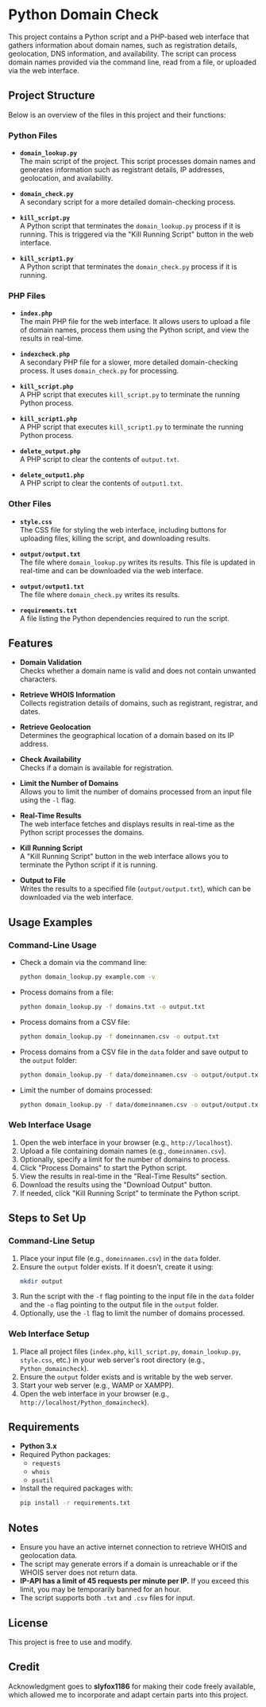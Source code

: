 # Python Domain Check

This project contains a Python script and a PHP-based web interface that gathers information about domain names, such as registration details, geolocation, DNS information, and availability. The script can process domain names provided via the command line, read from a file, or uploaded via the web interface.

## Project Structure

Below is an overview of the files in this project and their functions:

### Python Files

- **`domain_lookup.py`**  
  The main script of the project. This script processes domain names and generates information such as registrant details, IP addresses, geolocation, and availability.

- **`domain_check.py`**  
  A secondary script for a more detailed domain-checking process.

- **`kill_script.py`**  
  A Python script that terminates the `domain_lookup.py` process if it is running. This is triggered via the "Kill Running Script" button in the web interface.

- **`kill_script1.py`**  
  A Python script that terminates the `domain_check.py` process if it is running.

### PHP Files

- **`index.php`**  
  The main PHP file for the web interface. It allows users to upload a file of domain names, process them using the Python script, and view the results in real-time.

- **`indexcheck.php`**  
  A secondary PHP file for a slower, more detailed domain-checking process. It uses `domain_check.py` for processing.

- **`kill_script.php`**  
  A PHP script that executes `kill_script.py` to terminate the running Python process.

- **`kill_script1.php`**  
  A PHP script that executes `kill_script1.py` to terminate the running Python process.

- **`delete_output.php`**  
  A PHP script to clear the contents of `output.txt`.

- **`delete_output1.php`**  
  A PHP script to clear the contents of `output1.txt`.

### Other Files

- **`style.css`**  
  The CSS file for styling the web interface, including buttons for uploading files, killing the script, and downloading results.

- **`output/output.txt`**  
  The file where `domain_lookup.py` writes its results. This file is updated in real-time and can be downloaded via the web interface.

- **`output/output1.txt`**  
  The file where `domain_check.py` writes its results.

- **`requirements.txt`**  
  A file listing the Python dependencies required to run the script.

## Features

- **Domain Validation**  
  Checks whether a domain name is valid and does not contain unwanted characters.

- **Retrieve WHOIS Information**  
  Collects registration details of domains, such as registrant, registrar, and dates.

- **Retrieve Geolocation**  
  Determines the geographical location of a domain based on its IP address.

- **Check Availability**  
  Checks if a domain is available for registration.

- **Limit the Number of Domains**  
  Allows you to limit the number of domains processed from an input file using the `-l` flag.

- **Real-Time Results**  
  The web interface fetches and displays results in real-time as the Python script processes the domains.

- **Kill Running Script**  
  A "Kill Running Script" button in the web interface allows you to terminate the Python script if it is running.

- **Output to File**  
  Writes the results to a specified file (`output/output.txt`), which can be downloaded via the web interface.

## Usage Examples

### Command-Line Usage

- Check a domain via the command line:
  ```bash
  python domain_lookup.py example.com -v
  ```

- Process domains from a file:
  ```bash
  python domain_lookup.py -f domains.txt -o output.txt
  ```

- Process domains from a CSV file:
  ```bash
  python domain_lookup.py -f domeinnamen.csv -o output.txt
  ```

- Process domains from a CSV file in the `data` folder and save output to the `output` folder:
  ```bash
  python domain_lookup.py -f data/domeinnamen.csv -o output/output.txt
  ```

- Limit the number of domains processed:
  ```bash
  python domain_lookup.py -f data/domeinnamen.csv -o output/output.txt -l 200
  ```

### Web Interface Usage

1. Open the web interface in your browser (e.g., `http://localhost`).
2. Upload a file containing domain names (e.g., `domeinnamen.csv`).
3. Optionally, specify a limit for the number of domains to process.
4. Click "Process Domains" to start the Python script.
5. View the results in real-time in the "Real-Time Results" section.
6. Download the results using the "Download Output" button.
7. If needed, click "Kill Running Script" to terminate the Python script.

## Steps to Set Up

### Command-Line Setup

1. Place your input file (e.g., `domeinnamen.csv`) in the `data` folder.
2. Ensure the `output` folder exists. If it doesn’t, create it using:
   ```bash
   mkdir output
   ```
3. Run the script with the `-f` flag pointing to the input file in the `data` folder and the `-o` flag pointing to the output file in the `output` folder.
4. Optionally, use the `-l` flag to limit the number of domains processed.

### Web Interface Setup

1. Place all project files (`index.php`, `kill_script.py`, `domain_lookup.py`, `style.css`, etc.) in your web server's root directory (e.g., `Python_domaincheck`).
2. Ensure the `output` folder exists and is writable by the web server.
3. Start your web server (e.g., WAMP or XAMPP).
4. Open the web interface in your browser (e.g., `http://localhost/Python_domaincheck`).

## Requirements

- **Python 3.x**
- Required Python packages:
  - `requests`
  - `whois`
  - `psutil`
- Install the required packages with:
  ```bash
  pip install -r requirements.txt
  ```

## Notes

- Ensure you have an active internet connection to retrieve WHOIS and geolocation data.
- The script may generate errors if a domain is unreachable or if the WHOIS server does not return data.
- **IP-API has a limit of 45 requests per minute per IP.** If you exceed this limit, you may be temporarily banned for an hour.
- The script supports both `.txt` and `.csv` files for input.

## License

This project is free to use and modify.

## Credit

Acknowledgment goes to **slyfox1186** for making their code freely available, which allowed me to incorporate and adapt certain parts into this project.

